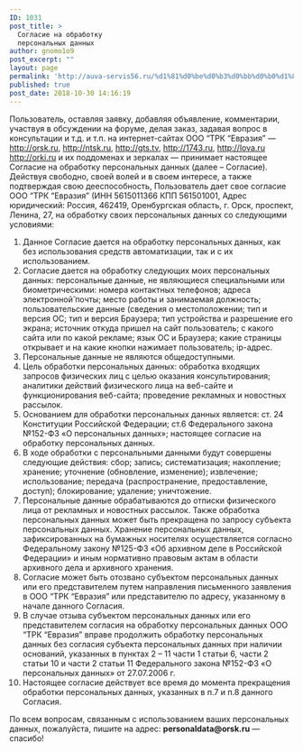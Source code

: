 ```yaml
---
ID: 1031
post_title: >
  Согласие на обработку
  персональных данных
author: gnomo1o9
post_excerpt: ""
layout: page
permalink: 'http://auva-servis56.ru/%d1%81%d0%be%d0%b3%d0%bb%d0%b0%d1%81%d0%b8%d0%b5-%d0%bf%d0%be%d1%81%d0%b5%d1%82%d0%b8%d1%82%d0%b5%d0%bb%d1%8f-%d0%bd%d0%b0-%d0%be%d0%b1%d1%80%d0%b0%d0%b1%d0%be%d1%82%d0%ba%d1%83-%d0%bf%d0%b5%d1%80/'
published: true
post_date: 2018-10-30 14:16:19
---
```

Пользователь, оставляя заявку, добавляя объявление, комментарии, участвуя в обсуждении на форуме, делая заказ, задавая вопрос в консультации и т.д. и т.п. на интернет-сайтах ООО “ТРК “Евразия” — http://orsk.ru, http://ntsk.ru, http://gts.tv, http://1743.ru, http://lova.ru http://orki.ru и их поддоменах и зеркалах — принимает настоящее Согласие на обработку персональных данных (далее – Согласие). Действуя свободно, своей волей и в своем интересе, а также подтверждая свою дееспособность, Пользователь дает свое согласие ООО “ТРК “Евразия” (ИНН 5615011366 КПП 561501001, Адрес юридический: Россия, 462419, Оренбургская область, г. Орск, проспект, Ленина, 27, на обработку своих персональных данных со следующими условиями:
<ol>
 	<li>Данное Согласие дается на обработку персональных данных, как без использования средств автоматизации, так и с их использованием.</li>
 	<li>Согласие дается на обработку следующих моих персональных данных: персональные данные, не являющиеся специальными или биометрическими: номера контактных телефонов; адреса электронной̆ почты; место работы и занимаемая должность; пользовательские данные (сведения о местоположении; тип и версия ОС; тип и версия Браузера; тип устройства и разрешение его экрана; источник откуда пришел на сайт пользователь; с какого сайта или по какой рекламе; язык ОС и Браузера; какие страницы открывает и на какие кнопки нажимает пользователь; ip-адрес.</li>
 	<li>Персональные данные не являются общедоступными.</li>
 	<li>Цель обработки персональных данных: обработка входящих запросов физических лиц с целью оказания консультирования; аналитики действий физического лица на веб-сайте и функционирования веб-сайта; проведение рекламных и новостных рассылок.</li>
 	<li>Основанием для обработки персональных данных является: ст. 24 Конституции Российской Федерации; ст.6 Федерального закона №152-ФЗ «О персональных данных»; настоящее согласие на обработку персональных данных.</li>
 	<li>В ходе обработки с персональными данными будут совершены следующие действия: сбор; запись; систематизация; накопление; хранение; уточнение (обновление, изменение); извлечение; использование; передача (распространение, предоставление, доступ); блокирование; удаление; уничтожение.</li>
 	<li>Персональные данные обрабатываются до отписки физического лица от рекламных и новостных рассылок. Также обработка персональных данных может быть прекращена по запросу субъекта персональных данных. Хранение персональных данных, зафиксированных на бумажных носителях осуществляется согласно Федеральному закону №125-ФЗ «Об архивном деле в Российской Федерации» и иным нормативно правовым актам в области архивного дела и архивного хранения.</li>
 	<li>Согласие может быть отозвано субъектом персональных данных или его представителем путем направления письменного заявления в ООО “ТРК “Евразия” или представителю по адресу, указанному в начале данного Согласия.</li>
 	<li>В случае отзыва субъектом персональных данных или его представителем согласия на обработку персональных данных ООО “ТРК “Евразия” вправе продолжить обработку персональных данных без согласия субъекта персональных данных при наличии оснований, указанных в пунктах 2 – 11 части 1 статьи 6, части 2 статьи 10 и части 2 статьи 11 Федерального закона №152-ФЗ «О персональных данных» от 27.07.2006 г.</li>
 	<li>Настоящее согласие действует все время до момента прекращения обработки персональных данных, указанных в п.7 и п.8 данного Согласия.</li>
</ol>
По всем вопросам, связанным с использованием ваших персональных данных, пожалуйста, пишите на адрес: <b>personaldata@orsk.ru</b> — спасибо!